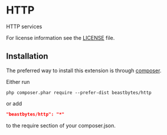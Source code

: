 # HTTP
HTTP services

For license information see the [LICENSE](LICENSE.md) file.

## Installation

The preferred way to install this extension is through [composer](http://getcomposer.org/download/).

Either run

```
php composer.phar require --prefer-dist beastbytes/http
```

or add

```json
"beastbytes/http": "*"
```

to the require section of your composer.json.